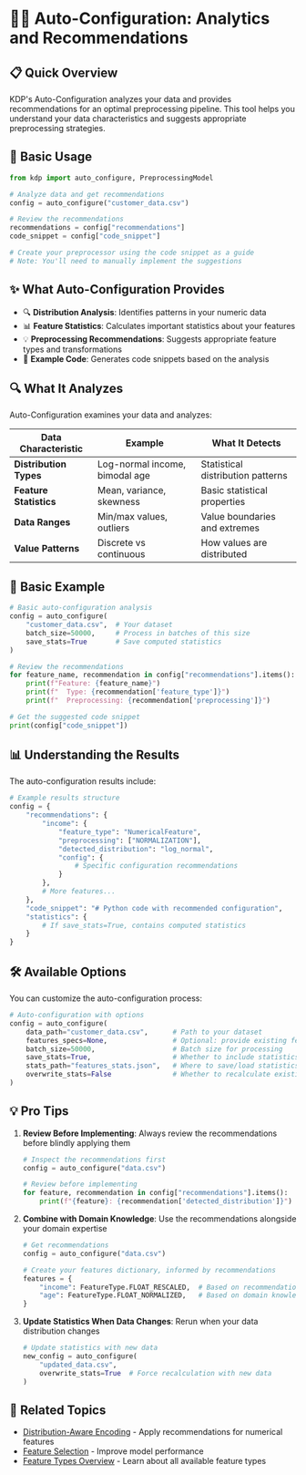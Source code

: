 # 🧙‍♂️ Auto-Configuration: Analytics and Recommendations

## 📋 Quick Overview

KDP's Auto-Configuration analyzes your data and provides recommendations for an optimal preprocessing pipeline. This tool helps you understand your data characteristics and suggests appropriate preprocessing strategies.

## 🚀 Basic Usage

```python
from kdp import auto_configure, PreprocessingModel

# Analyze data and get recommendations
config = auto_configure("customer_data.csv")

# Review the recommendations
recommendations = config["recommendations"]
code_snippet = config["code_snippet"]

# Create your preprocessor using the code snippet as a guide
# Note: You'll need to manually implement the suggestions
```

## ✨ What Auto-Configuration Provides

- 🔍 **Distribution Analysis**: Identifies patterns in your numeric data
- 📊 **Feature Statistics**: Calculates important statistics about your features
- 💡 **Preprocessing Recommendations**: Suggests appropriate feature types and transformations
- 📝 **Example Code**: Generates code snippets based on the analysis

## 🔍 What It Analyzes

Auto-Configuration examines your data and analyzes:

| Data Characteristic | Example | What It Detects |
|---------------------|---------|-----------------|
| **Distribution Types** | Log-normal income, bimodal age | Statistical distribution patterns |
| **Feature Statistics** | Mean, variance, skewness | Basic statistical properties |
| **Data Ranges** | Min/max values, outliers | Value boundaries and extremes |
| **Value Patterns** | Discrete vs continuous | How values are distributed |

## 💼 Basic Example

```python
# Basic auto-configuration analysis
config = auto_configure(
    "customer_data.csv",  # Your dataset
    batch_size=50000,     # Process in batches of this size
    save_stats=True       # Save computed statistics
)

# Review the recommendations
for feature_name, recommendation in config["recommendations"].items():
    print(f"Feature: {feature_name}")
    print(f"  Type: {recommendation['feature_type']}")
    print(f"  Preprocessing: {recommendation['preprocessing']}")

# Get the suggested code snippet
print(config["code_snippet"])
```

## 📊 Understanding the Results

The auto-configuration results include:

```python
# Example results structure
config = {
    "recommendations": {
        "income": {
            "feature_type": "NumericalFeature",
            "preprocessing": ["NORMALIZATION"],
            "detected_distribution": "log_normal",
            "config": {
                # Specific configuration recommendations
            }
        },
        # More features...
    },
    "code_snippet": "# Python code with recommended configuration",
    "statistics": {
        # If save_stats=True, contains computed statistics
    }
}
```

## 🛠️ Available Options

You can customize the auto-configuration process:

```python
# Auto-configuration with options
config = auto_configure(
    data_path="customer_data.csv",      # Path to your dataset
    features_specs=None,                # Optional: provide existing features specs
    batch_size=50000,                   # Batch size for processing
    save_stats=True,                    # Whether to include statistics in results
    stats_path="features_stats.json",   # Where to save/load statistics
    overwrite_stats=False               # Whether to recalculate existing stats
)
```

## 💡 Pro Tips

1. **Review Before Implementing**: Always review the recommendations before blindly applying them
   ```python
   # Inspect the recommendations first
   config = auto_configure("data.csv")

   # Review before implementing
   for feature, recommendation in config["recommendations"].items():
       print(f"{feature}: {recommendation['detected_distribution']}")
   ```

2. **Combine with Domain Knowledge**: Use the recommendations alongside your domain expertise
   ```python
   # Get recommendations
   config = auto_configure("data.csv")

   # Create your features dictionary, informed by recommendations
   features = {
       "income": FeatureType.FLOAT_RESCALED,  # Based on recommendation
       "age": FeatureType.FLOAT_NORMALIZED,   # Based on domain knowledge
   }
   ```

3. **Update Statistics When Data Changes**: Rerun when your data distribution changes
   ```python
   # Update statistics with new data
   new_config = auto_configure(
       "updated_data.csv",
       overwrite_stats=True  # Force recalculation with new data
   )
   ```

## 🔗 Related Topics

- [Distribution-Aware Encoding](distribution-aware-encoding.md) - Apply recommendations for numerical features
- [Feature Selection](../optimization/feature-selection.md) - Improve model performance
- [Feature Types Overview](../features/overview.md) - Learn about all available feature types

